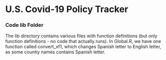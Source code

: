 # U.S. Covid-19 Policy Tracker

### Code lib Folder

The lib directory contains various files with function definitions (but only function definitions - no code that actually runs). In Global.R, we have one function called convert_xf1, which changes Spanish letter to English letter, as some countiy names contains Spanish letter.
